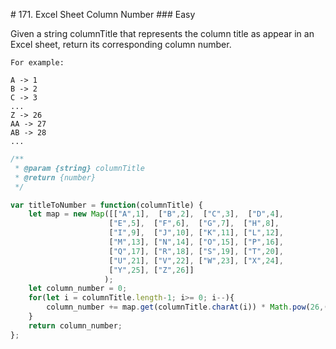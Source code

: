 # 171. Excel Sheet Column Number
### Easy

Given a string columnTitle that represents the column title as appear in an Excel sheet, return its corresponding column number.
```
For example:

A -> 1
B -> 2
C -> 3
...
Z -> 26
AA -> 27
AB -> 28 
...
```

```javascript
/**
 * @param {string} columnTitle
 * @return {number}
 */

var titleToNumber = function(columnTitle) {
    let map = new Map([["A",1],  ["B",2],  ["C",3],  ["D",4],
                      ["E",5],  ["F",6],  ["G",7],  ["H",8],
                      ["I",9],  ["J",10], ["K",11], ["L",12],
                      ["M",13], ["N",14], ["O",15], ["P",16],
                      ["Q",17], ["R",18], ["S",19], ["T",20],
                      ["U",21], ["V",22], ["W",23], ["X",24], 
                      ["Y",25], ["Z",26]]
                     );
    let column_number = 0;
    for(let i = columnTitle.length-1; i>= 0; i--){
        column_number += map.get(columnTitle.charAt(i)) * Math.pow(26,(columnTitle.length - i - 1));
    }
    return column_number;
};

```


